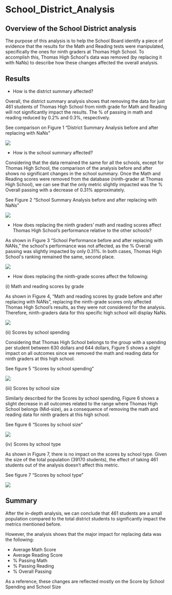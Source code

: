 # School_District_Analysis

## Overview of the School District analysis
The purpose of this analysis is to help the School Board identify a piece of evidence that the results for the Math and Reading tests were manipulated, specifically the ones for ninth graders at Thomas High School. To accomplish this, Thomas High School's data was removed (by replacing it with NaNs) to describe how these changes affected the overall analysis.

## Results
-	How is the district summary affected?

Overall, the district summary analysis shows that removing the data for just 461 students of Thomas High School from ninth grade for Math and Reading will not significantly impact the results. The % of passing in math and reading reduced by 0.2% and 0.3%, respectively. 

See comparison on Figure 1 “District Summary Analysis before and after replacing with NaNs”

![](https://github.com/Marietas/School_District_Analysis/blob/main/Resources/figure%201%20-%20District%20summary%20analysis%20before%20and%20after%20replacing%20with%20NANs.PNG)

- How is the school summary affected?

Considering that the data remained the same for all the schools, except for Thomas High School, the comparison of the analysis before and after shows no significant changes in the school summary. Once the Math and Reading scores were removed from the database (ninth-grader at Thomas High School),  we can see that the only metric slightly impacted was the % Overall passing with a decrease of 0.31% approximately. 

See Figure 2 “School Summary Analysis before and after replacing with NaNs”

![](https://github.com/Marietas/School_District_Analysis/blob/main/Resources/figure%202%20-%20School%20summary%20analysis%20before%20and%20after%20replacing%20with%20NANs.PNG)

- How does replacing the ninth graders’ math and reading scores affect Thomas High School’s performance relative to the other schools?

As shown in Figure 3 “School Performance before and after replacing with NANs,” the school's performance was not affected, as the % Overall passing was slightly impacted by only 0.31%. In both cases, Thomas High School's ranking remained the same, second place.  

![](https://github.com/Marietas/School_District_Analysis/blob/main/Resources/figure%203%20-%20School%20peformance%20before%20and%20after%20replacing%20with%20NANs.PNG)

- How does replacing the ninth-grade scores affect the following:

(i) Math and reading scores by grade
  
As shown in Figure 4, “Math and reading scores by grade before and after replacing with NANs”, replacing the ninth-grade scores only affected Thomas High School’s results, as they were not considered for the analysis. Therefore, ninth-graders data for this specific high school will display NaNs.


![](https://github.com/Marietas/School_District_Analysis/blob/main/Resources/figure%204%20-%20Math%20and%20reading%20scores%20by%20grade%20before%20and%20after%20replacing%20with%20NANs.PNG)

(ii) Scores by school spending
 
Considering that Thomas High School belongs to the group with a spending per student between 630 dollars and 644 dollars, Figure 5 shows a slight impact on all outcomes since we removed the math and reading data for ninth graders at this high school.

See figure 5 “Scores by school spending”

![](https://github.com/Marietas/School_District_Analysis/blob/main/Resources/figure%205%20--%20Scores%20by%20School%20speeding%20before%20and%20after%20replacing%20with%20NANs.PNG)


(iii) Scores by school size

Similarly described for the Scores by school spending, Figure 6 shows a slight decrease in all outcomes related to the range where Thomas High School belongs (Mid-size), as a consequence of removing the math and reading data for ninth graders at this high school.

See figure 6 “Scores by school size”

![](https://github.com/Marietas/School_District_Analysis/blob/main/Resources/figure%206%20-%20Scores%20by%20School%20size%20before%20and%20after%20replacing%20with%20NANs.PNG)

(iv)   Scores by school type 

As shown in Figure 7, there is no impact on the scores by school type. Given the size of the total population (39170 students), the effect of taking 461 students out of the analysis doesn’t affect this metric.  

See figure 7 “Scores by school type”

![](https://github.com/Marietas/School_District_Analysis/blob/main/Resources/figure%207%20-%20Scores%20by%20School%20type%20before%20and%20after%20replacing%20with%20NANs.PNG)

## Summary

After the in-depth analysis, we can conclude that 461 students are a small population compared to the total district students to significantly impact the metrics mentioned before. 

However, the analysis shows that the major impact for replacing  data was the following:
-	Average Math Score
-	Average Reading Score
-	% Passing Math
-	% Passing Reading
-	% Overall Passing

As a reference, these changes are reflected mostly on the Score by School Spending and School Size

